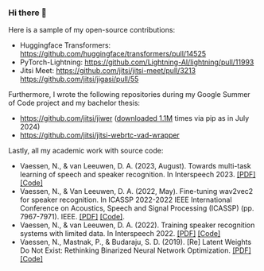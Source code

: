 ### Hi there 👋

Here is a sample of my open-source contributions:

* Huggingface Transformers: https://github.com/huggingface/transformers/pull/14525
* PyTorch-Lightning: https://github.com/Lightning-AI/lightning/pull/11993 
* Jitsi Meet: https://github.com/jitsi/jitsi-meet/pull/3213 https://github.com/jitsi/jigasi/pull/55

Furthermore, I wrote the following repositories during my Google Summer of Code project and my bachelor thesis:

* https://github.com/jitsi/jiwer ([downloaded 1.1M](https://pypistats.org/packages/jiwer) times via pip as in July 2024)
* https://github.com/jitsi/jitsi-webrtc-vad-wrapper

Lastly, all my academic work with source code:

* Vaessen, N., & van Leeuwen, D. A. (2023, August). Towards multi-task learning of speech and speaker recognition. In Interspeech 2023. [[PDF]](https://arxiv.org/pdf/2302.12773.pdf) [[Code]](https://github.com/nikvaessen/disjoint-mtl)
* Vaessen, N., & Van Leeuwen, D. A. (2022, May). Fine-tuning wav2vec2 for speaker recognition. In ICASSP 2022-2022 IEEE International Conference on Acoustics, Speech and Signal Processing (ICASSP) (pp. 7967-7971). IEEE. [[PDF]](https://arxiv.org/pdf/2109.15053.pdf) [[Code]](https://github.com/nikvaessen/w2v2-speaker).
* Vaessen, N., & van Leeuwen, D. A. (2022). Training speaker recognition systems with limited data. In Interspeech 2022. [[PDF]](https://arxiv.org/pdf/2203.14688.pdf) [[Code]](https://github.com/nikvaessen/w2v2-speaker-few-samples)
* Vaessen, N., Mastnak, P., & Budaraju, S. D. (2019). [Re] Latent Weights Do Not Exist: Rethinking Binarized Neural Network Optimization. [[PDF]](https://openreview.net/pdf?id=SkegBa5zTH) [[Code]](https://github.com/nikvaessen/Rethinking-Binarized-Neural-Network-Optimization)

